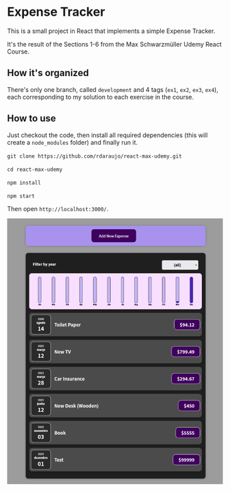 # Expense Tracker 

This is a small project in React that implements a simple Expense Tracker.

It's the result of the Sections 1-6 from the Max Schwarzmüller Udemy React Course.

## How it's organized

There's only one branch, called `development` and 4 tags (`ex1`, `ex2`, `ex3`, `ex4`), each corresponding to my solution to each exercise in the course.

## How to use

Just checkout the code, then install all required dependencies (this will create a `node_modules` folder) and finally run it.

`git clone https://github.com/rdaraujo/react-max-udemy.git`

`cd react-max-udemy`

`npm install`

`npm start`

Then open `http://localhost:3000/`.

![Project screenshot](./screenshot.png)